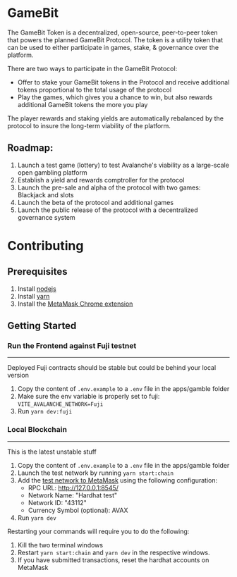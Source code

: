 # GameBit

The GameBit Token is a decentralized, open-source, peer-to-peer token that powers the planned GameBit Protocol. The token is a utility token that can be used to either participate in games, stake, & governance over the platform.

There are two ways to participate in the GameBit Protocol:

- Offer to stake your GameBit tokens in the Protocol and receive additional tokens proportional to the total usage of the protocol
- Play the games, which gives you a chance to win, but also rewards additional GameBit tokens the more you play

The player rewards and staking yields are automatically rebalanced by the protocol to insure the long-term viability of the platform.

## Roadmap:

1. Launch a test game (lottery) to test Avalanche's viability as a large-scale open gambling platform
1. Establish a yield and rewards comptroller for the protocol
1. Launch the pre-sale and alpha of the protocol with two games: Blackjack and slots
1. Launch the beta of the protocol and additional games
1. Launch the public release of the protocol with a decentralized governance system

# Contributing

## Prerequisites

1. Install [nodejs](https://nodejs.org/en/)
1. Install [yarn](https://yarnpkg.com/en/docs/install)
1. Install the [MetaMask Chrome extension](https://metamask.io/)

## Getting Started

### Run the Frontend against Fuji testnet
---

Deployed Fuji contracts should be stable but could be behind your local version

1. Copy the content of `.env.example` to a `.env` file in the apps/gamble folder
1. Make sure the env variable is properly set to fuji: `VITE_AVALANCHE_NETWORK=Fuji`
1. Run `yarn dev:fuji`

### Local Blockchain
---

This is the latest unstable stuff

1. Copy the content of `.env.example` to a `.env` file in the apps/gamble folder
1. Launch the test network by running `yarn start:chain`
1. Add the [test network to MetaMask](https://metamask.zendesk.com/hc/en-us/articles/360043227612-How-to-add-a-custom-network-RPC) using the following configuration:
    - RPC URL: http://127.0.0.1:8545/
    - Network Name: "Hardhat test"
    - Network ID: "43112"
    - Currency Symbol (optional): AVAX
1. Run `yarn dev`

Restarting your commands will require you to do the following:

1. Kill the two terminal windows
1. Restart `yarn start:chain` and `yarn dev` in the respective windows.
1. If you have submitted transactions, reset the hardhat accounts on MetaMask
